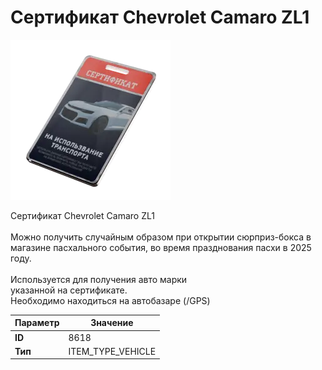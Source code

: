 # Сертификат Chevrolet Camaro ZL1

![Item Image](../img/8618.webp?raw=true)

Сертификат Chevrolet Camaro ZL1<br><br>Можно получить случайным образом при открытии сюрприз-бокса в<br>магазине пасхального события, во время празднования пасхи в 2025 году.<br><br>Используется для получения авто марки <br>указанной на сертификате.<br>Необходимо находиться на автобазаре (/GPS)


| Параметр | Значение |
|----------|----------|
| **ID** | 8618 |
| **Тип** | ITEM_TYPE_VEHICLE |

